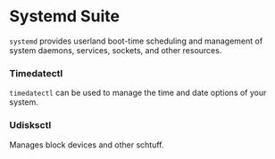 # Systemd Suite

`systemd` provides userland boot-time scheduling and management of system daemons, services, sockets, and other resources.

### Timedatectl

`timedatectl` can be used to manage the time and date options of your system.

### Udisksctl

Manages block devices and other schtuff.
